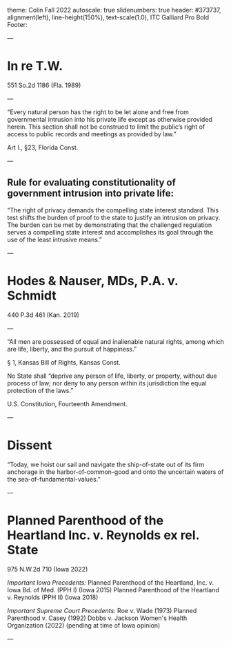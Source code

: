 theme: Colin Fall 2022
autoscale: true
slidenumbers: true
header: #373737, alignment(left), line-height(150%), text-scale(1.0), ITC Galliard Pro Bold
Footer:

—

# In re T.W.
551 So.2d 1186 (Fla. 1989)

—

“Every natural person has the right to be let alone and free from governmental intrusion into his private life except as otherwise provided herein. This section shall not be construed to limit the public’s right of access to public records and meetings as provided by law.”

Art I., §23, Florida Const.

—

## Rule for evaluating constitutionality of government intrusion into private life:

“The right of privacy demands the compelling state interest standard. This test shifts the burden of proof to the state to justify an intrusion on privacy. The burden can be met by demonstrating that the challenged regulation serves a compelling state interest and accomplishes its goal through the use of the least intrusive means.”

—

# Hodes & Nauser, MDs, P.A. v. Schmidt
440 P.3d 461 (Kan. 2019)

—

“All men are possessed of equal and inalienable natural rights, among which are life, liberty, and the pursuit of happiness.”

§ 1, Kansas Bill of Rights, Kansas Const.

No State shall “deprive any person of life, liberty, or property, without due process of law; nor deny to any person within its jurisdiction the equal protection of the laws.”

U.S. Constitution, Fourteenth Amendment.

—

# Dissent

“Today, we hoist our sail and navigate the ship-of-state out of its firm anchorage in the harbor-of-common-good and onto the uncertain waters of the sea-of-fundamental-values.”

—

# Planned Parenthood of the Heartland Inc. v. Reynolds ex rel. State
975 N.W.2d 710 (Iowa 2022)

*Important Iowa Precedents:*
Planned Parenthood of the Heartland, Inc. v. Iowa Bd. of Med. (PPH I) (Iowa 2015)
Planned Parenthood of the Heartland v. Reynolds (PPH II) (Iowa 2018)

*Important Supreme Court Precedents:*
Roe v. Wade (1973)
Planned Parenthood v. Casey (1992)
Dobbs v. Jackson Women's Health Organization (2022) (pending at time of Iowa opinion)

—